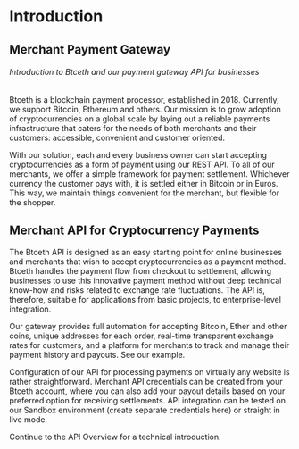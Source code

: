 # Introduction

## Merchant Payment Gateway
###### Introduction to Btceth and our payment gateway API for businesses


Btceth is a blockchain payment processor, established in 2018. Currently, we support Bitcoin, Ethereum and others. Our mission is to grow adoption of cryptocurrencies on a global scale by laying out a reliable payments infrastructure that caters for the needs of both merchants and their customers: accessible, convenient and customer oriented.

With our solution, each and every business owner can start accepting cryptocurrencies as a form of payment using our REST API. To all of our merchants, we offer a simple framework for payment settlement. Whichever currency the customer pays with, it is settled either in Bitcoin or in Euros. This way, we maintain things convenient for the merchant, but flexible for the shopper.

## Merchant API for Cryptocurrency Payments

The Btceth API is designed as an easy starting point for online businesses and merchants that wish to accept cryptocurrencies as a payment method. Btceth handles the payment flow from checkout to settlement, allowing businesses to use this innovative payment method without deep technical know-how and risks related to exchange rate fluctuations. The API is, therefore, suitable for applications from basic projects, to enterprise-level integration.

Our gateway provides full automation for accepting Bitcoin, Ether and other coins, unique addresses for each order, real-time transparent exchange rates for customers, and a platform for merchants to track and manage their payment history and payouts. See our example.

Configuration of our API for processing payments on virtually any website is rather straightforward. Merchant API credentials can be created from your Btceth account, where you can also add your payout details based on your preferred option for receiving settlements. API integration can be tested on our Sandbox environment (create separate credentials here) or straight in live mode.

Continue to the API Overview for a technical introduction.

